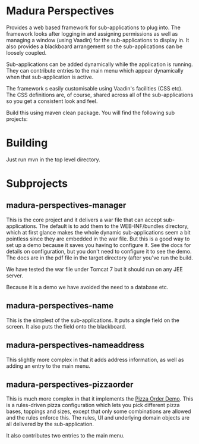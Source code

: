 Madura Perspectives
===================

Provides a web based framework for sub-applications to plug into. The framework looks after logging in and assigning permissions as well as managing a window (using Vaadin) for the sub-applications to display in. It also provides a blackboard arrangement so the sub-applications can be loosely coupled.

Sub-applications can be added dynamically while the application is running. They can contribute entries to the main menu which appear dynamically when that sub-application is active.

The framework s easily customisable using Vaadin's facilities (CSS etc). The CSS definitions are, of course, shared across
all of the sub-applications so you get a consistent look and feel.

Build this using maven clean package. You will find the following sub projects:

# Building

Just run mvn in the top level directory.

# Subprojects

## madura-perspectives-manager

This is the core project and it delivers a war file that can accept sub-applications. The default is to add them to the WEB-INF/bundles directory, which at first glance makes the whole dynamic sub-applications seem a bit pointless since they are embedded in the war file. But this is a good way to set up a demo because it saves you having to configure it. See the docs for details on configuration, but you don't need to configure it to see the demo. The docs are in the pdf file in the target directory (after you've run the build.

We have tested the war file under Tomcat 7 but it should run on any JEE server.

Because it is a demo we have avoided the need to a database etc.

## madura-perspectives-name

This is the simplest of the sub-applications. It puts a single field on the screen. It also puts the field onto the blackboard.

## madura-perspectives-nameaddress

This slightly more complex in that it adds address information, as well as adding an entry to the main menu.

## madura-perspectives-pizzaorder

This is much more complex in that it implements the [Pizza Order Demo](https://github.com/RogerParkinson/MaduraPizzaOrderDemo). This is a rules-driven pizza configuration which lets you pick different pizza bases, toppings and sizes, except that only some combinations are allowed and the rules enforce this. The rules, UI and underlying domain objects are all delivered by the sub-application.

It also contributes two entries to the main menu.
